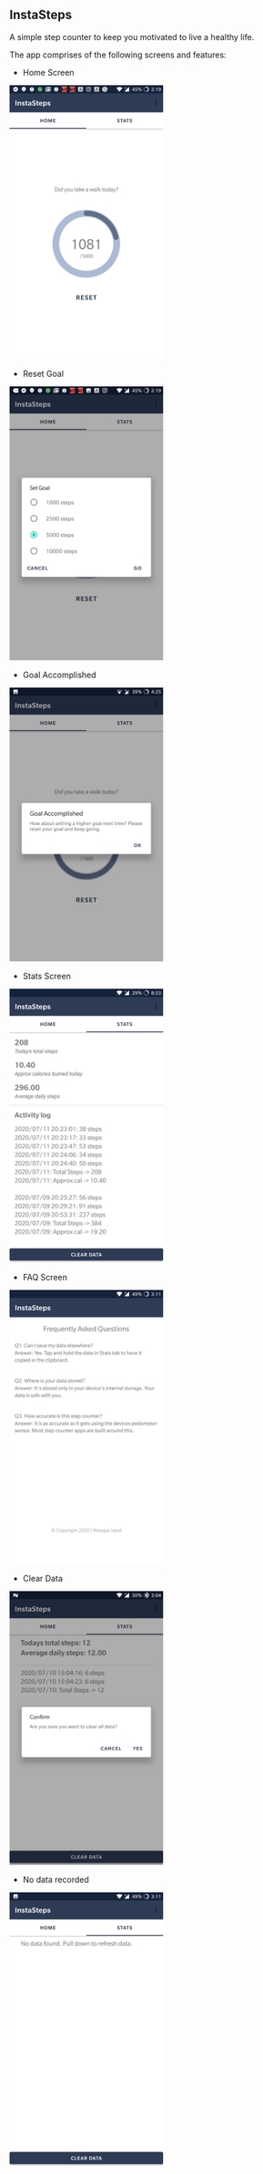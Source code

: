 ## InstaSteps
A simple step counter to keep you motivated to live a healthy life.


The app comprises of the following screens and features:


* Home Screen
<img src="https://github.com/waqqasiq/insta-steps-android/blob/master/public/screens/home_screen.jpg" width="270" height="480" />


* Reset Goal
<img src="https://github.com/waqqasiq/insta-steps-android/blob/master/public/screens/reset.jpg" width="270" height="480" />


* Goal Accomplished
<img src="https://github.com/waqqasiq/insta-steps-android/blob/master/public/screens/goal_accomplished.jpg" width="270" height="480" />


* Stats Screen
<img src="https://github.com/waqqasiq/insta-steps-android/blob/master/public/screens/stats_screen_v2.jpg" width="270" height="480" />


* FAQ Screen
<img src="https://github.com/waqqasiq/insta-steps-android/blob/master/public/screens/faq_screen.jpg" width="270" height="480" />


* Clear Data
<img src="https://github.com/waqqasiq/insta-steps-android/blob/master/public/screens/clear_data.jpg" width="270" height="480" />


* No data recorded
<img src="https://github.com/waqqasiq/insta-steps-android/blob/master/public/screens/no_data_found.jpg" width="270" height="480" />

